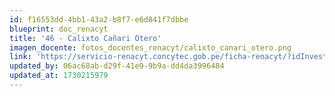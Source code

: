 ```yaml
---
id: f16553dd-4bb1-43a2-b8f7-e6d841f7dbbe
blueprint: doc_renacyt
title: '46 - Calixto Cañari Otero'
imagen_docente: fotos_docentes_renacyt/calixto_canari_otero.png
link: 'https://servicio-renacyt.concytec.gob.pe/ficha-renacyt/?idInvestigador=118902'
updated_by: 06ac68ab-d29f-41e9-9b9a-dd4da3996484
updated_at: 1730215979
---
```

